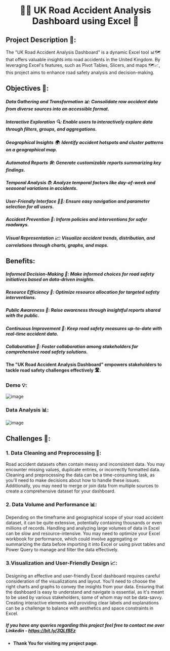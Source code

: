 
# <h1 align="center">🚦🤕 UK Road Accident Analysis Dashboard using Excel 🚨</h1>

## Project Description 📝:

The "UK Road Accident Analysis Dashboard" is a dynamic Excel tool 📊🗺️ that offers valuable insights 
into road accidents in the United Kingdom. By leveraging Excel's features, such as Pivot Tables, Slicers, and maps 🗺️📈, 
this project aims to enhance road safety analysis and decision-making.

## Objectives 🎯:

##### Data Gathering and Transformation 📊: Consolidate raw accident data from diverse sources into an accessible format.
##### Interactive Exploration 🔍:  Enable users to interactively explore data through filters, groups, and aggregations.
##### Geographical Insights 🌍: Identify accident hotspots and cluster patterns on a geographical map.
##### Automated Reports 🛠️: Generate customizable reports summarizing key findings.
##### Temporal Analysis ⏰: Analyze temporal factors like day-of-week and seasonal variations in accidents.
##### User-Friendly Interface 👨‍💻: Ensure easy navigation and parameter selection for all users.
##### Accident Prevention 🚦: Inform policies and interventions for safer roadways.
##### Visual Representation 📈:  Visualize accident trends, distribution, and correlations through charts, graphs, and maps.


## Benefits:

##### Informed Decision-Making 🧠: Make informed choices for road safety initiatives based on data-driven insights.
##### Resource Efficiency 🔄: Optimize resource allocation for targeted safety interventions.
##### Public Awareness 📢: Raise awareness through insightful reports shared with the public.
##### Continuous Improvement 🔄: Keep road safety measures up-to-date with real-time accident data.
##### Collaboration 🤝: Foster collaboration among stakeholders for comprehensive road safety solutions.

#### __The "UK Road Accident Analysis Dashboard" empowers stakeholders to tackle road safety challenges effectively 🛣️.__

### Demo 💡:

![image](https://github.com/amit9690/Road-Accident-Analysis---Excel-Dashboard/assets/129444885/ba14d7e3-b828-41d9-9164-7ca12f20de0c)



### Data Analysis 📊:

![image](https://github.com/amit9690/Road-Accident-Analysis---Excel-Dashboard/assets/129444885/a5d2e7c8-49ab-435b-a253-5f31ac420e26)

## Challenges 💪:

### 1. Data Cleaning and Preprocessing 🧹:
Road accident datasets often contain messy and inconsistent data. You may encounter missing values, duplicate entries, or incorrectly formatted data. Cleaning and preprocessing the data can be a time-consuming task, as you'll need to make decisions about how to handle these issues. Additionally, you may need to merge or join data from multiple sources to create a comprehensive dataset for your dashboard.

### 2. Data Volume and Performance 📊:
Depending on the timeframe and geographical scope of your road accident dataset, it can be quite extensive, potentially containing thousands or even millions of records. Handling and analyzing large volumes of data in Excel can be slow and resource-intensive. You may need to optimize your Excel workbook for performance, which could involve aggregating or summarizing the data before importing it into Excel or using pivot tables and Power Query to manage and filter the data effectively.

### 3.Visualization and User-Friendly Design  📈:
Designing an effective and user-friendly Excel dashboard requires careful consideration of the visualizations and layout. You'll need to choose the right charts and graphs to convey the insights from your data. Ensuring that the dashboard is easy to understand and navigate is essential, as it's meant to be used by various stakeholders, some of whom may not be data-savvy. Creating interactive elements and providing clear labels and explanations can be a challenge to balance with aesthetics and space constraints in Excel.



##### If you have any queries regarding this project feel free to contact me over Linkedin - https://bit.ly/3QLfBEz


* #### __Thank You for visiting my project page.__





